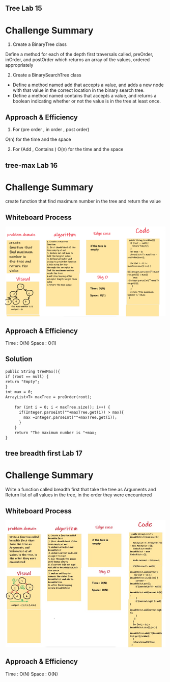 ## Tree  Lab 15

# Challenge Summary

1. Create a BinaryTree class

Define a method for each of the depth first traversals called, preOrder, inOrder, and postOrder which returns an array of the values, ordered appropriately

2. Create a BinarySearchTree class

* Define a method named add that accepts a value, and adds a new node with that value in the correct location in the binary search tree.
* Define a method named contains that accepts a value, and returns a boolean indicating whether or not the value is in the tree at least once.

## Approach & Efficiency

1. For (pre order , in order , post order)

O(n) for the time and the space

2. For (Add  , Contains )
   O(n) for the time and the space

## tree-max Lab 16

# Challenge Summary
create function that find maximum number in the tree and return the value

## Whiteboard Process
![treeMaxValue](treeMaxValue.png)

## Approach & Efficiency

Time : O(N)
Space : O(1)

## Solution
```
public String treeMax(){
if (root == null) {
return "Empty";
}
int max = 0;
ArrayList<T> maxTree = preOrder(root);

    for (int i = 0; i < maxTree.size(); i++) {
      if(Integer.parseInt(""+maxTree.get(i)) > max){
        max =Integer.parseInt(""+maxTree.get(i));
      }
    }
    return "The maximum number is "+max;
}

```

## tree breadth first Lab 17

# Challenge Summary
Write a function called breadth first that take the tree as Arguments and Return list of all values in the tree, in the order they were encountered

## Whiteboard Process
![treebreadthfirst](treebreadthfirst.jpg)

## Approach & Efficiency

Time : O(N)
Space : O(N)



